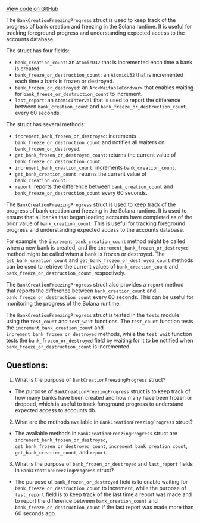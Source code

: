 [View code on GitHub](https://github.com/solana-labs/solana/blob/master/runtime/src/bank_creation_freezing_progress.rs)

The `BankCreationFreezingProgress` struct is used to keep track of the progress of bank creation and freezing in the Solana runtime. It is useful for tracking foreground progress and understanding expected access to the accounts database. 

The struct has four fields: 
- `bank_creation_count`: an `AtomicU32` that is incremented each time a bank is created. 
- `bank_freeze_or_destruction_count`: an `AtomicU32` that is incremented each time a bank is frozen or destroyed. 
- `bank_frozen_or_destroyed`: an `Arc<WaitableCondvar>` that enables waiting for `bank_freeze_or_destruction_count` to increment. 
- `last_report`: an `AtomicInterval` that is used to report the difference between `bank_creation_count` and `bank_freeze_or_destruction_count` every 60 seconds. 

The struct has several methods:
- `increment_bank_frozen_or_destroyed`: increments `bank_freeze_or_destruction_count` and notifies all waiters on `bank_frozen_or_destroyed`. 
- `get_bank_frozen_or_destroyed_count`: returns the current value of `bank_freeze_or_destruction_count`. 
- `increment_bank_creation_count`: increments `bank_creation_count`. 
- `get_bank_creation_count`: returns the current value of `bank_creation_count`. 
- `report`: reports the difference between `bank_creation_count` and `bank_freeze_or_destruction_count` every 60 seconds. 

The `BankCreationFreezingProgress` struct is used to keep track of the progress of bank creation and freezing in the Solana runtime. It is used to ensure that all banks that began loading accounts have completed as of the prior value of `bank_creation_count`. This is useful for tracking foreground progress and understanding expected access to the accounts database. 

For example, the `increment_bank_creation_count` method might be called when a new bank is created, and the `increment_bank_frozen_or_destroyed` method might be called when a bank is frozen or destroyed. The `get_bank_creation_count` and `get_bank_frozen_or_destroyed_count` methods can be used to retrieve the current values of `bank_creation_count` and `bank_freeze_or_destruction_count`, respectively. 

The `BankCreationFreezingProgress` struct also provides a `report` method that reports the difference between `bank_creation_count` and `bank_freeze_or_destruction_count` every 60 seconds. This can be useful for monitoring the progress of the Solana runtime. 

The `BankCreationFreezingProgress` struct is tested in the `tests` module using the `test_count` and `test_wait` functions. The `test_count` function tests the `increment_bank_creation_count` and `increment_bank_frozen_or_destroyed` methods, while the `test_wait` function tests the `bank_frozen_or_destroyed` field by waiting for it to be notified when `bank_freeze_or_destruction_count` is incremented.
## Questions: 
 1. What is the purpose of `BankCreationFreezingProgress` struct?
- The purpose of `BankCreationFreezingProgress` struct is to keep track of how many banks have been created and how many have been frozen or dropped, which is useful to track foreground progress to understand expected access to accounts db.

2. What are the methods available in `BankCreationFreezingProgress` struct?
- The available methods in `BankCreationFreezingProgress` struct are `increment_bank_frozen_or_destroyed`, `get_bank_frozen_or_destroyed_count`, `increment_bank_creation_count`, `get_bank_creation_count`, and `report`.

3. What is the purpose of `bank_frozen_or_destroyed` and `last_report` fields in `BankCreationFreezingProgress` struct?
- The purpose of `bank_frozen_or_destroyed` field is to enable waiting for `bank_freeze_or_destruction_count` to increment, while the purpose of `last_report` field is to keep track of the last time a report was made and to report the difference between `bank_creation_count` and `bank_freeze_or_destruction_count` if the last report was made more than 60 seconds ago.